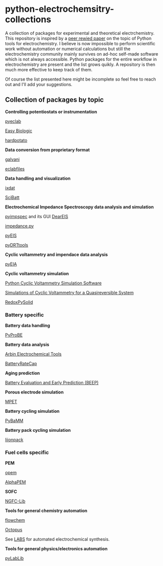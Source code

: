 # python-electrochemsitry-collections
A collection of packages for experimental and theoretical electrchemistry.
This repository is inspired by a [peer rewied paper](https://iopscience.iop.org/article/10.1149/2754-2734/acff0b) on the topic of Python tools for electrochemistry. I believe is now impossible to perform scientific work without automation or numerical calculations but still the electrochemistry community mainly survives on ad-hoc self-made software which is not always accessible. Python packages for the entire workflow in electrochemistry are present and the list grows quikly. A repository is then much more effective to keep track of them.

Of course the list presented here might be incomplete so feel free to reach out and I'll add your suggestions.


## Collection of packages by topic

**Controlling potentiostats or instrumentation**

[pyeclab](https://github.com/federicoscarpioni/pyeclab)

[Easy Biologic](https://github.com/bicarlsen/easy-biologic)

[hardpotato](https://github.com/jrlLAB/hardpotato)

**Data conversion from proprietary format**

[galvani](https://github.com/echemdata/galvani)

[eclabfiles](https://github.com/vetschn/eclabfiles)

**Data handling and visualization**

[ixdat](https://github.com/ixdat/ixdat)

[SciBatt](https://github.com/amundmr/SciBatt)

**Electrochemical Impedance Spectroscopy data analysis and simulation**

[pyimpspec](https://github.com/vyrjana/pyimpspec?tab=readme-ov-file) and its GUI [DearEIS](https://github.com/vyrjana/DearEIS)

[impedance.py](https://github.com/ECSHackWeek/impedance.py)

[pyEIS](https://github.com/kbknudsen/PyEIS/tree/master)

[pyDRTtools](https://github.com/ciuccislab/pyDRTtools)

**Cyclic voltammetry and impendace data analysis**

[pyEIA](https://github.com/thomastu/pyEIA)

**Cyclic voltammetry simulation**

[Python Cyclic Voltammetry Simulation Software](https://github.com/kiranvad/pyMECSim?tab=readme-ov-file)

[Simulations of Cyclic Voltammetry for a Quasireversible System](https://github.com/tristanCB/quasi-reversible-cyclic-voltametry)

[RedoxPySolid](https://github.com/Aleksei-Marianov/RedoxPySolid)

### Battery specific

**Battery data handling**

[PyProBE](https://github.com/ImperialCollegeLondon/PyProBE?tab=readme-ov-file)

**Battery data analysis**

[Arbin Electrochemical Tools](https://github.com/vince-wu/electrochem)

[BatteryRateCap](https://github.com/BatteryDesign/BatteryRateCap)

**Aging prediction**

[Battery Evaluation and Early Prediction (BEEP)](https://github.com/tri-amdd/beep)

**Porous electrode simulation**

[MPET](https://github.com/TRI-AMDD/mpet)

**Battery cycling simulation**

[PyBaMM](https://github.com/pybamm-team/PyBaMM)

**Battery pack cycling simulation**

[liionpack](https://github.com/pybamm-team/liionpack)

### Fuel cells specific

**PEM**

[opem](https://github.com/ECSIM/opem)

[AlphaPEM](https://github.com/gassraphael/AlphaPEM)

**SOFC**

[NGFC-Lib](https://github.com/NGFC-Lib/NGFC-Lib)

**Tools for general chemistry automation**

[flowchem](https://github.com/cambiegroup/flowchem)

[Octopus](https://github.com/richardingham/octopus)

See [LABS](https://aces.onlinelibrary.wiley.com/doi/full/10.1002/asia.202300380) for automated electrochemical synthesis.

**Tools for general physics/electronics automation**

[pyLabLib](https://github.com/AlexShkarin/pyLabLib/tree/main?tab=readme-ov-file)